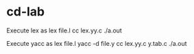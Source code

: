 # cd-lab

Execute lex as 
lex file.l
cc lex.yy.c
./a.out

Execute yacc as
lex file.l
yacc -d file.y
cc lex.yy.c y.tab.c
./a.out
